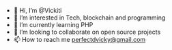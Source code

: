 - 👋 Hi, I’m @Vickiti
- 👀 I’m interested in Tech, blockchain and programming 
- 🌱 I’m currently learning PHP 
- 💞️ I’m looking to collaborate on open source projects 
- 📫 How to reach me perfectdvicky@gmail.com

<!---
Vickiti/Vickiti is a ✨ special ✨ repository because its `README.md` (this file) appears on your GitHub profile.
You can click the Preview link to take a look at your changes.
--->
